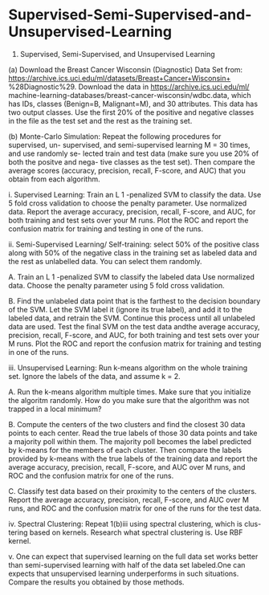 # Supervised-Semi-Supervised-and-Unsupervised-Learning

1. Supervised, Semi-Supervised, and Unsupervised Learning

(a) Download the Breast Cancer Wisconsin (Diagnostic) Data Set from: https://archive.ics.uci.edu/ml/datasets/Breast+Cancer+Wisconsin+ %28Diagnostic%29. Download the data in https://archive.ics.uci.edu/ml/ machine-learning-databases/breast-cancer-wisconsin/wdbc.data, which has IDs, classes (Benign=B, Malignant=M), and 30 attributes. This data has two output classes. Use the first 20% of the positive and negative classes in the file as the test set and the rest as the training set.

(b) Monte-Carlo Simulation: Repeat the following procedures for supervised, un- supervised, and semi-supervised learning M = 30 times, and use randomly se- lected train and test data (make sure you use 20% of both the positve and nega- tive classes as the test set). Then compare the average scores (accuracy, precision, recall, F-score, and AUC) that you obtain from each algorithm.

i. Supervised Learning: Train an L 1 -penalized SVM to classify the data. Use 5 fold cross validation to choose the penalty parameter. Use normalized data. Report the average accuracy, precision, recall, F-score, and AUC, for both training and test sets over your M runs. Plot the ROC and report the confusion matrix for training and testing in one of the runs.

ii. Semi-Supervised Learning/ Self-training: select 50% of the positive class along with 50% of the negative class in the training set as labeled data and the rest as unlabelled data. You can select them randomly.

A. Train an L 1 -penalized SVM to classify the labeled data Use normalized data. Choose the penalty parameter using 5 fold cross validation.

B. Find the unlabeled data point that is the farthest to the decision boundary of the SVM. Let the SVM label it (ignore its true label), and add it to the labeled data, and retrain the SVM. Continue this process until all unlabeled data are used. Test the final SVM on the test data andthe average accuracy, precision, recall, F-score, and AUC, for both training and test sets over your M runs. Plot the ROC and report the confusion matrix for training and testing in one of the runs.

iii. Unsupervised Learning: Run k-means algorithm on the whole training set. Ignore the labels of the data, and assume k = 2.

A. Run the k-means algorithm multiple times. Make sure that you initialize the algoritm randomly. How do you make sure that the algorithm was not trapped in a local minimum?

B. Compute the centers of the two clusters and find the closest 30 data points to each center. Read the true labels of those 30 data points and take a majority poll within them. The majority poll becomes the label predicted by k-means for the members of each cluster. Then compare the labels provided by k-means with the true labels of the training data and report the average accuracy, precision, recall, F-score, and AUC over M runs, and ROC and the confusion matrix for one of the runs.

C. Classify test data based on their proximity to the centers of the clusters. Report the average accuracy, precision, recall, F-score, and AUC over M runs, and ROC and the confusion matrix for one of the runs for the test data.

iv. Spectral Clustering: Repeat 1(b)iii using spectral clustering, which is clus- tering based on kernels. Research what spectral clustering is. Use RBF kernel.

v. One can expect that supervised learning on the full data set works better than semi-supervised learning with half of the data set labeled.One can expects that unsupervised learning underperforms in such situations. Compare the results you obtained by those methods.